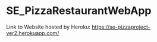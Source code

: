 # SE_PizzaRestaurantWebApp

Link to Website hosted by Heroku: https://se-pizzaproject-ver2.herokuapp.com/
